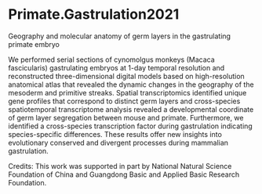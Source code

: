 # Primate.Gastrulation2021
Geography and molecular anatomy of germ layers in the gastrulating primate embryo

We performed serial sections of cynomolgus monkeys (Macaca fascicularis) gastrulating embryos at 1-day temporal resolution and reconstructed three-dimensional digital models based on high-resolution anatomical atlas that revealed the dynamic changes in the geography of the mesoderm and primitive streaks. Spatial transcriptomics identified unique gene profiles that correspond to distinct germ layers and cross-species spatiotemporal transcriptome analysis revealed a developmental coordinate of germ layer segregation between mouse and primate. Furthermore, we identified a cross-species transcription factor during gastrulation indicating species-specific differences. These results offer new insights into evolutionary conserved and divergent processes during mammalian gastrulation.

Credits:
This work was supported in part by National Natural Science Foundation of China and Guangdong Basic and Applied Basic Research Foundation. 
